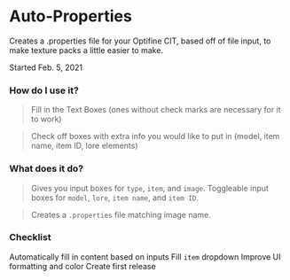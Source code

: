 # Auto-Properties
Creates a .properties file for your Optifine CIT, based off of file input, to make texture packs a little easier to make.

Started Feb. 5, 2021
### How do I use it?
> Fill in the Text Boxes (ones without check marks are necessary for it to work)

> Check off boxes with extra info you would like to put in (model, item name, item ID, lore elements)

### What does it do?
> Gives you input boxes for `type`, `item`, and `image`. Toggleable input boxes for `model`, `lore`, `item name`, and `item ID`.

> Creates a `.properties` file matching image name.

### Checklist
Automatically fill in content based on inputs
Fill `item` dropdown
Improve UI formatting and color
Create first release